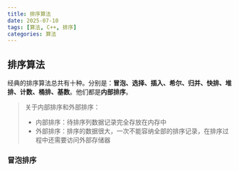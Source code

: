 ```yaml
---
title: 排序算法
date: 2025-07-10
tags: [算法, C++, 排序]
categories: 算法
---
```


## 排序算法

经典的排序算法总共有十种。分别是：**冒泡、选择、插入、希尔、归并、快排、堆排、计数、桶排、基数**。他们都是**内部排序**。

> 关于内部排序和外部排序：
>
> - 内部排序：待排序列数据记录完全存放在内存中
> - 外部排序：排序的数据很大，一次不能容纳全部的排序记录，在排序过程中还需要访问外部存储器

### 冒泡排序

